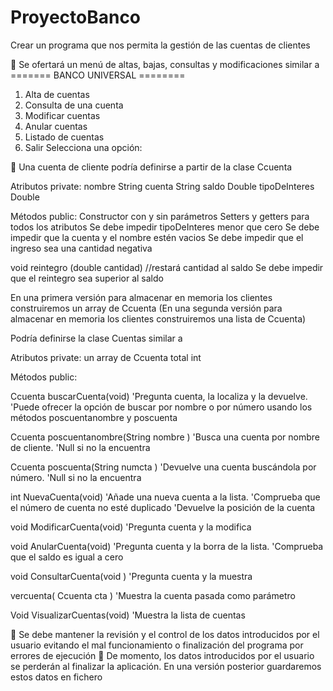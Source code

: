 # ProyectoBanco
Crear un programa que nos permita la gestión de las cuentas de clientes

 Se ofertará un menú de altas, bajas, consultas y modificaciones
similar a
  ======= BANCO UNIVERSAL ========
  1. Alta de cuentas
  2. Consulta de una cuenta
  3. Modificar cuentas
  4. Anular cuentas
  5. Listado de cuentas
  0. Salir
  Selecciona una opción:
  
  
 Una cuenta de cliente podría definirse a partir de la clase Ccuenta

Atributos private:
  nombre String
  cuenta String
  saldo Double
  tipoDeInteres Double

Métodos public:
  Constructor con y sin parámetros
  Setters y getters para todos los atributos
    Se debe impedir tipoDeInteres menor que cero
    Se debe impedir que la cuenta y el nombre estén vacios
    Se debe impedir que el ingreso sea una cantidad negativa
    
  void reintegro (double cantidad) //restará cantidad al saldo
    Se debe impedir que el reintegro sea superior al saldo

En una primera versión para almacenar en memoria los clientes construiremos un array de Ccuenta
(En una segunda versión para almacenar en memoria los clientes construiremos una lista de Ccuenta)

Podría definirse la clase Cuentas similar a

  Atributos private:
  un array de Ccuenta
  total int

  Métodos public:

  Ccuenta buscarCuenta(void)
  'Pregunta cuenta, la localiza y la devuelve.
  'Puede ofrecer la opción de buscar por nombre o por número usando los métodos poscuentanombre y poscuenta
 
  Ccuenta poscuentanombre(String nombre )
  'Busca una cuenta por nombre de cliente.
  'Null si no la encuentra
 
  Ccuenta poscuenta(String numcta )
  'Devuelve una cuenta buscándola por número.
  'Null si no la encuentra

  int NuevaCuenta(void)
   'Añade una nueva cuenta a la lista.
   'Comprueba que el número de cuenta no esté duplicado
   'Devuelve la posición de la cuenta

  void ModificarCuenta(void)
   'Pregunta cuenta y la modifica

  void AnularCuenta(void)
   'Pregunta cuenta y la borra de la lista.
   'Comprueba que el saldo es igual a cero
 
  void ConsultarCuenta(void )
   'Pregunta cuenta y la muestra

  vercuenta( Ccuenta cta )
   'Muestra la cuenta pasada como parámetro

  Void VisualizarCuentas(void)
  'Muestra la lista de cuentas
 
 Se debe mantener la revisión y el control de los datos introducidos por el usuario evitando el mal funcionamiento o finalización del programa por errores de ejecución
 De momento, los datos introducidos por el usuario se perderán al finalizar la aplicación. En una versión posterior guardaremos estos datos en fichero
